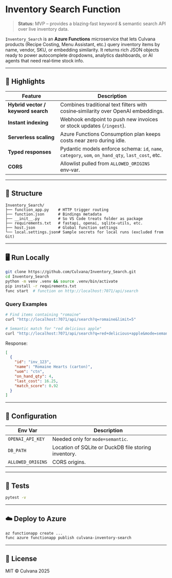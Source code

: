 # Inventory Search Function

> **Status:** MVP – provides a blazing‑fast keyword & semantic search API over live inventory data.

`Inventory_Search` is an **Azure Functions** microservice that lets Culvana products (Recipe Costing, Menu Assistant, etc.) query inventory items by name, vendor, SKU, or embedding similarity. It returns rich JSON objects ready to power autocomplete dropdowns, analytics dashboards, or AI agents that need real‑time stock info.

---

## 🚀 Highlights

| Feature                            | Description                                                                                       |
| ---------------------------------- | ------------------------------------------------------------------------------------------------- |
| **Hybrid vector / keyword search** | Combines traditional text filters with cosine‑similarity over OpenAI embeddings.                  |
| **Instant indexing**               | Webhook endpoint to push new invoices or stock updates (`/ingest`).                               |
| **Serverless scaling**             | Azure Functions Consumption plan keeps costs near zero during idle.                               |
| **Typed responses**                | Pydantic models enforce schema: `id`, `name`, `category`, `uom`, `on_hand_qty`, `last_cost`, etc. |
| **CORS**                           | Allowlist pulled from `ALLOWED_ORIGINS` env‑var.                                                  |

---

## 📁 Structure

```
Inventory_Search/
├── function_app.py    # HTTP trigger routing
├── function.json      # Bindings metadata
├── __init__.py        # So VS Code treats folder as package
├── requirements.txt   # fastapi, openai, sqlite-utils, etc.
├── host.json          # Global function settings
└── local.settings.json# Sample secrets for local runs (excluded from Git)
```

---

## 🖥️ Run Locally

```bash
git clone https://github.com/Culvana/Inventory_Search.git
cd Inventory_Search
python -m venv .venv && source .venv/bin/activate
pip install -r requirements.txt
func start  # function on http://localhost:7071/api/search
```

### Query Examples

```bash
# Find items containing "romaine"
curl "http://localhost:7071/api/search?q=romaine&limit=5"

# Semantic match for "red delicious apple"
curl "http://localhost:7071/api/search?q=red+delicious+apple&mode=semantic"
```

Response:

```json
[
  {
    "id": "inv_123",
    "name": "Romaine Hearts (carton)",
    "uom": "ctn",
    "on_hand_qty": 4,
    "last_cost": 16.25,
    "match_score": 0.92
  }
]
```

---

## 🔐 Configuration

| Env Var           | Description                                          |
| ----------------- | ---------------------------------------------------- |
| `OPENAI_API_KEY`  | Needed only for `mode=semantic`.                     |
| `DB_PATH`         | Location of SQLite or DuckDB file storing inventory. |
| `ALLOWED_ORIGINS` | CORS origins.                                        |

---

## 🧪 Tests

```bash
pytest -v
```

---

## ☁️ Deploy to Azure

```bash
az functionapp create ...
func azure functionapp publish culvana-inventory-search
```

---

## 📝 License

MIT © Culvana 2025
